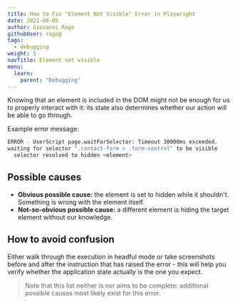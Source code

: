 ```yaml
---
title: How to Fix "Element Not Visible" Error in Playwright
date: 2021-08-05
author: Giovanni Rago
githubUser: ragog
tags:
  - debugging
weight: 5
navTitle: Element not visible
menu:
  learn:
    parent: "Debugging"
---
```


Knowing that an element is included in the DOM might not be enough for us to properly interact with it: its state also determines whether our action will be able to go through.

Example error message: 

```sh
ERROR - UserScript page.waitForSelector: Timeout 30000ms exceeded. 
waiting for selector ".contact-form > .form-control" to be visible
  selector resolved to hidden <element>
```

## Possible causes

- **Obvious possible cause:** the element is set to hidden while it shouldn't. Something is wrong with the element itself.
- **Not-so-obvious possible cause:** a different element is hiding the target element without our knowledge.

## How to avoid confusion

Either walk through the execution in headful mode or take screenshots before and after the instruction that has raised the error - this will help you verify whether the application state actually is the one you expect. 

> Note that this list neither is nor aims to be complete: additional possible causes most likely exist for this error.
